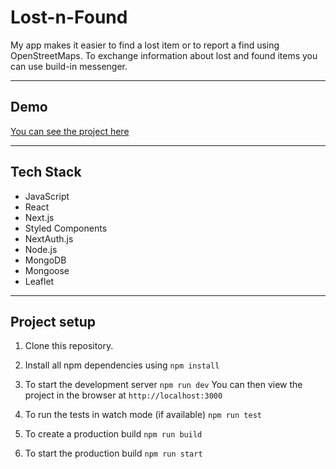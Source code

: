 # Lost-n-Found

My app makes it easier to find a lost item or to report a find using OpenStreetMaps. To exchange information about lost and found items you can use build-in messenger.

-----------

<!-- ## App impressions

![video](/access/olga_mishareva.mov)

------------- -->

## Demo

[You can see the project here](https://capstone-project-lost-n-found.vercel.app/)

------------------

## Tech Stack

- JavaScript
- React
- Next.js
- Styled Components
- NextAuth.js
- Node.js
- MongoDB
- Mongoose
- Leaflet

------------

## Project setup

1. Clone this repository.

2. Install all npm dependencies using `npm install`

3. To start the development server `npm run dev` 
You can then view the project in the browser at `http://localhost:3000`

4. To run the tests in watch mode (if available) `npm run test`

5. To create a production build `npm run build`

6. To start the production build `npm run start`



